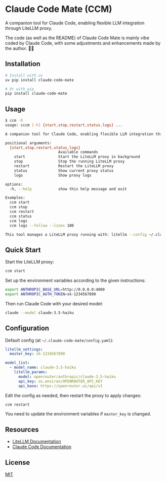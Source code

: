 # Claude Code Mate (CCM)

A companion tool for Claude Code, enabling flexible LLM integration through LiteLLM proxy.

The code (as well as the README) of Claude Code Mate is mainly vibe coded by Claude Code, with some adjustments and enhancements made by the author. 🤖✨

## Installation

```bash
# Install with uv
uv pip install claude-code-mate

# Or with pip
pip install claude-code-mate
```

## Usage

```bash
$ ccm -h
usage: cccm [-h] {start,stop,restart,status,logs} ...

A companion tool for Claude Code, enabling flexible LLM integration through LiteLLM proxy.

positional arguments:
  {start,stop,restart,status,logs}
                        Available commands
    start               Start the LiteLLM proxy in background
    stop                Stop the running LiteLLM proxy
    restart             Restart the LiteLLM proxy
    status              Show current proxy status
    logs                Show proxy logs

options:
  -h, --help            show this help message and exit

Examples:
  ccm start
  ccm stop
  ccm restart
  ccm status
  ccm logs
  ccm logs --follow --lines 100

This tool manages a LiteLLM proxy running with: litellm --config ~/.claude-code-mate/config.yaml
```

## Quick Start

Start the LiteLLM proxy:

```bash
ccm start
```

Set up the environment variables according to the given instructions:

```bash
export ANTHROPIC_BASE_URL=http://0.0.0.0:4000
export ANTHROPIC_AUTH_TOKEN=sk-1234567890
```

Then run Claude Code with your desired model:

```bash
claude --model claude-3.5-haiku
```

## Configuration

Default config (at `~/.claude-code-mate/config.yaml`):

```yaml
litellm_settings:
  master_key: sk-1234567890

model_list:
  - model_name: claude-3.5-haiku
    litellm_params:
      model: openrouter/anthropic/claude-3.5-haiku
      api_key: os.environ/OPENROUTER_API_KEY
      api_base: https://openrouter.ai/api/v1
```

Edit the config as needed, then restart the proxy to apply changes:

```bash
ccm restart
```

You need to update the environment variables if `master_key` is changed.

## Resources

- [LiteLLM Documentation](https://docs.litellm.ai/docs/tutorials/claude_responses_api)
- [Claude Code Documentation](https://docs.anthropic.com/en/docs/claude-code/llm-gateway)

## License

[MIT](http://opensource.org/licenses/MIT)
